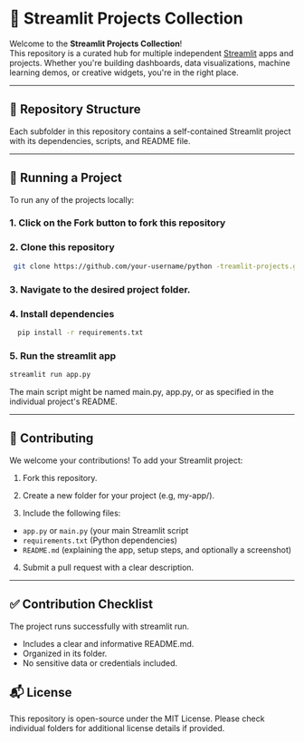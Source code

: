 # 🧰 Streamlit Projects Collection

Welcome to the **Streamlit Projects Collection**!  
This repository is a curated hub for multiple independent [Streamlit](https://streamlit.io/) apps and projects. Whether you're building dashboards, data visualizations, machine learning demos, or creative widgets, you're in the right place.

---

## 📁 Repository Structure

Each subfolder in this repository contains a self-contained Streamlit project with its dependencies, scripts, and README file.

---

## 🚀 Running a Project

To run any of the projects locally:

### 1. Click on the **Fork** button to fork this repository
### 2. Clone this repository
   ```bash
    git clone https://github.com/your-username/python -treamlit-projects.git
   ```
### 3. Navigate to the desired project folder.
### 4. Install dependencies
 ```bash
   pip install -r requirements.txt
```
### 5. Run the streamlit app
   ```bash
   streamlit run app.py
```

The main script might be named main.py, app.py, or as specified in the individual project's README.

---

 ## 🤝 Contributing

We welcome your contributions! To add your Streamlit project:

1. Fork this repository.

2. Create a new folder for your project (e.g, my-app/).

3. Include the following files:

 - `app.py` or `main.py` (your main Streamlit script
 - `requirements.txt` (Python dependencies)
 - `README.md` (explaining the app, setup steps, and optionally a screenshot)

4. Submit a pull request with a clear description.
---
## ✅ Contribution Checklist
 The project runs successfully with streamlit run.

 - Includes a clear and informative README.md.
 - Organized in its folder.
 - No sensitive data or credentials included.

## 📬 License
This repository is open-source under the MIT License.
Please check individual folders for additional license details if provided.
